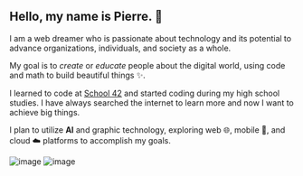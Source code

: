 ## Hello, my name is Pierre. 👋

I am a web dreamer who is passionate about technology and its potential to advance organizations, individuals, and society as a whole. 

My goal is to *create* or *educate* people about the digital world, using code and math to build beautiful things ✨. 

I learned to code at [School 42](https://www.42.fr/) and started coding during my high school studies. I have always searched the internet to learn more and now I want to achieve big things. 

I plan to utilize **AI** and graphic technology, exploring web 🌐, mobile 📱, and cloud ☁️ platforms to accomplish my goals.

![image](https://psemsari-card.vercel.app/api/top-langs/?username=psemsari&theme=blue-green) ![image](https://psemsari-card.vercel.app/api?username=psemsari&theme=blue-green) 
